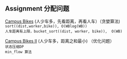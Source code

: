 ## Assignment 分配问题

[Campus Bikes](https://leetcode.com/problems/campus-bikes/) (人少车多，先看距离，再看人车）（贪婪算法)   
`sort((dist,worker,bike)), O(WBlog(WB))`    
`人车距离有上限，bucket_sort((dist, worker, bike)),  O(WB)`    

[Campus Bikes II](https://leetcode.com/problems/campus-bikes-ii/) (人少车多，距离之和最小) （优化问题）   
`状态压缩DP`    
`min_flow 算法`    